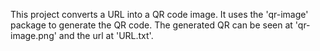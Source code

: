 This project converts a URL into a QR code image. It uses the 'qr-image' package to generate the QR code. The generated QR can be seen at 'qr-image.png' and the url at 'URL.txt'.
